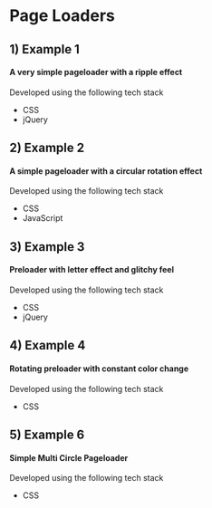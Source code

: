 # Page Loaders

## 1) Example 1   

#### A very simple pageloader with a ripple effect      
Developed using the following tech stack
- CSS
- jQuery

## 2) Example 2   

#### A simple pageloader with a circular rotation effect   
Developed using the following tech stack   
- CSS
- JavaScript

## 3) Example 3    

#### Preloader with letter effect and glitchy feel    
Developed using the following tech stack   
- CSS
- jQuery   

## 4) Example 4    

#### Rotating preloader with constant color change    
Developed using the following tech stack   
- CSS   

## 5) Example 6    

#### Simple Multi Circle Pageloader       
Developed using the following tech stack   
- CSS